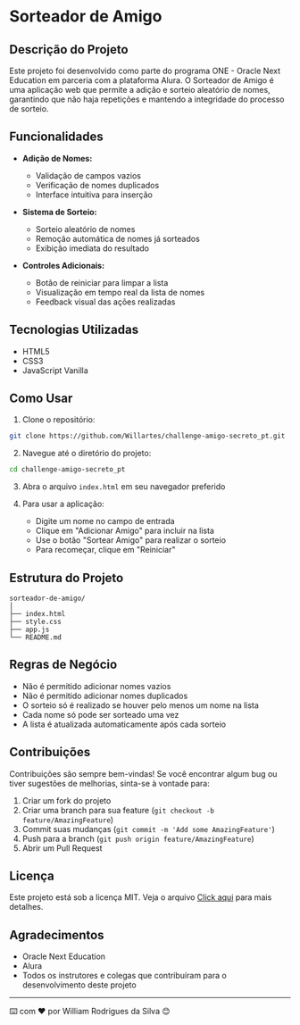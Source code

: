 # Sorteador de Amigo

## Descrição do Projeto

Este projeto foi desenvolvido como parte do programa ONE - Oracle Next Education em parceria com a plataforma Alura. O Sorteador de Amigo é uma aplicação web que permite a adição e sorteio aleatório de nomes, garantindo que não haja repetições e mantendo a integridade do processo de sorteio.

## Funcionalidades

- **Adição de Nomes:**
  - Validação de campos vazios
  - Verificação de nomes duplicados
  - Interface intuitiva para inserção

- **Sistema de Sorteio:**
  - Sorteio aleatório de nomes
  - Remoção automática de nomes já sorteados
  - Exibição imediata do resultado

- **Controles Adicionais:**
  - Botão de reiniciar para limpar a lista
  - Visualização em tempo real da lista de nomes
  - Feedback visual das ações realizadas

## Tecnologias Utilizadas

- HTML5
- CSS3
- JavaScript Vanilla

## Como Usar

1. Clone o repositório:
```bash
git clone https://github.com/Willartes/challenge-amigo-secreto_pt.git
```

2. Navegue até o diretório do projeto:
```bash
cd challenge-amigo-secreto_pt
```

3. Abra o arquivo `index.html` em seu navegador preferido

4. Para usar a aplicação:
   - Digite um nome no campo de entrada
   - Clique em "Adicionar Amigo" para incluir na lista
   - Use o botão "Sortear Amigo" para realizar o sorteio
   - Para recomeçar, clique em "Reiniciar"

## Estrutura do Projeto

```
sorteador-de-amigo/
│
├── index.html
├── style.css
├── app.js
└── README.md
```

## Regras de Negócio

- Não é permitido adicionar nomes vazios
- Não é permitido adicionar nomes duplicados
- O sorteio só é realizado se houver pelo menos um nome na lista
- Cada nome só pode ser sorteado uma vez
- A lista é atualizada automaticamente após cada sorteio

## Contribuições

Contribuições são sempre bem-vindas! Se você encontrar algum bug ou tiver sugestões de melhorias, sinta-se à vontade para:

1. Criar um fork do projeto
2. Criar uma branch para sua feature (`git checkout -b feature/AmazingFeature`)
3. Commit suas mudanças (`git commit -m 'Add some AmazingFeature'`)
4. Push para a branch (`git push origin feature/AmazingFeature`)
5. Abrir um Pull Request

## Licença

Este projeto está sob a licença MIT. Veja o arquivo [Click aqui](https://amigosecreto-nqpr5h104-willartes-projects.vercel.app/) para mais detalhes.

## Agradecimentos

- Oracle Next Education
- Alura
- Todos os instrutores e colegas que contribuíram para o desenvolvimento deste projeto

---
⌨️ com ❤️ por William Rodrigues da Silva 😊
